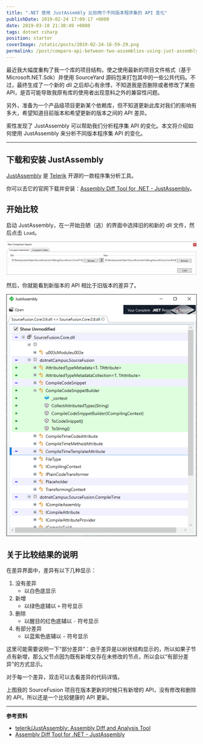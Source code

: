 ```yaml
---
title: ".NET 使用 JustAssembly 比较两个不同版本程序集的 API 变化"
publishDate: 2019-02-24 17:09:17 +0800
date: 2019-03-10 21:30:49 +0800
tags: dotnet csharp
position: starter
coverImage: /static/posts/2019-02-24-16-59-29.png
permalink: /post/compare-api-between-two-assemblies-using-just-assembly.html
---
```


最近我大幅度重构了我一个库的项目结构，使之使用最新的项目文件格式（基于 Microsoft.NET.Sdk）并使用 SourceYard 源码包来打包其中的一些公共代码。不过，最终生成了一个新的 dll 之后却心有余悸，不知道我是否删除或者修改了某些 API，是否可能导致我原有库的使用者出现意料之外的兼容性问题。

另外，准备为一个产品级项目更新某个依赖库，但不知道更新此库对我们的影响有多大，希望知道目前版本和希望更新的版本之间的 API 差异。

索性发现了 JustAssembly 可以帮助我们分析程序集 API 的变化。本文将介绍如何使用 JustAssembly 来分析不同版本程序集 API 的变化。

---

<div id="toc"></div>

## 下载和安装 JustAssembly

[JustAssembly](https://github.com/telerik/justassembly) 是 [Telerik](https://github.com/telerik) 开源的一款程序集分析工具。

你可以去它的官网下载并安装：[Assembly Diff Tool for .NET - JustAssembly](https://www.telerik.com/justassembly)。

## 开始比较

启动 JustAssembly，在一开始丑陋（逃）的界面中选择旧的和新的 dll 文件，然后点击 `Load`。

![选择旧的和新的 dll 文件](/static/posts/2019-02-24-16-59-29.png)

然后，你就能看到新版本的 API 相比于旧版本的差异了。

![新版本的 API 相比于旧版本的差异](/static/posts/2019-02-24-17-03-03.png)

## 关于比较结果的说明

在差异界面中，差异有以下几种显示：

1. 没有差异
    - 以白色底显示
1. 新增
    - 以绿色底辅以 `+` 符号显示
1. 删除
    - 以醒目的红色底辅以 `-` 符号显示
1. 有部分差异
    - 以蓝紫色底辅以 `~` 符号显示

这里可能需要说明一下“部分差异”：由于差异是以树状结构显示的，所以如果子节点有新增，那么父节点因为既有新增又存在未修改的节点，所以会以“有部分差异”的方式显示。

对于每一个差异，双击可以去看差异的代码详情。

上图我的 SourceFusion 项目在版本更新的时候只有新增的 API，没有修改和删除的 API，所以还是一个比较健康的 API 更新。

---

**参考资料**

- [telerik/JustAssembly: Assembly Diff and Analysis Tool](https://github.com/telerik/justassembly)
- [Assembly Diff Tool for .NET - JustAssembly](https://www.telerik.com/justassembly)



